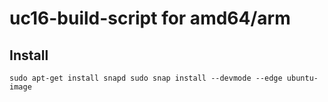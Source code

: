 # uc16-build-script for amd64/arm

## Install
`
sudo apt-get install snapd
sudo snap install --devmode --edge ubuntu-image
`
